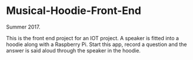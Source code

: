 # Musical-Hoodie-Front-End

Summer 2017.

This is the front end project for an IOT project. A speaker is fitted into a hoodie along with a Raspberry Pi. Start this app, record a question and the answer is said aloud through the speaker in the hoodie. 


